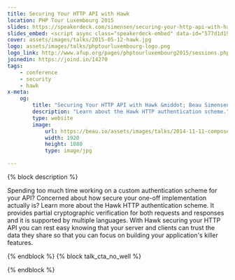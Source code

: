 ```yaml
---
title: Securing Your HTTP API with Hawk
location: PHP Tour Luxembourg 2015
slides: https://speakerdeck.com/simensen/securing-your-http-api-with-hawk-php-tour-luxembourg-2015
slides_embed: <script async class="speakerdeck-embed" data-id="577d1d19df624da685b0871b8d95f5e2" data-ratio="1.77777777777778" src="//speakerdeck.com/assets/embed.js"></script>
cover: assets/images/talks/2015-05-12-hawk.jpg
logo: assets/images/talks/phptourluxembourg-logo.png
logo_link: http://www.afup.org/pages/phptourluxembourg2015/sessions.php#1362
joinedin: https://joind.in/14270
tags:
    - conference
    - security
    - hawk
x-meta:
    og:
        title: "Securing Your HTTP API with Hawk &middot; Beau Simensen &middot; dflydev"
        description: "Learn about the Hawk HTTP authentication scheme."
        type: website
        image:
            url: https://beau.io/assets/images/talks/2014-11-11-composer.jpg
            width: 1920
            height: 1080
            type: image/jpg

---
```

{% block description %}

Spending too much time working on a custom authentication scheme for your API? Concerned about how secure your one-off implementation actually is? Learn more about the Hawk HTTP authentication scheme. It provides partial cryptographic verification for both requests and responses and it is supported by multiple languages. With Hawk securing your HTTP API you can rest easy knowing that your server and clients can trust the data they share so that you can focus on building your application's killer features.

{% endblock %}
{% block talk_cta_no_well %}
<script src="https://app.convertkit.com/landing_pages/766.js?orient=horz&ref=beau.io-phptourlux-hawk"></script>
{% endblock  %}
